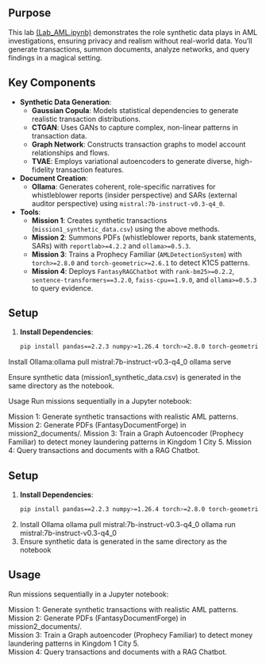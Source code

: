 ## Purpose
This lab [(Lab_AML.ipynb)](https://github.com/ch4444rlie/Fantasy_synthetic_lab/blob/main/Lab_AML.ipynb) demonstrates the role synthetic data plays in AML investigations, ensuring privacy and realism without real-world data. You’ll generate transactions, summon documents, analyze networks, and query findings in a magical setting.

## Key Components
- **Synthetic Data Generation**:
  - **Gaussian Copula**: Models statistical dependencies to generate realistic transaction distributions.
  - **CTGAN**: Uses GANs to capture complex, non-linear patterns in transaction data.
  - **Graph Network**: Constructs transaction graphs to model account relationships and flows.
  - **TVAE**: Employs variational autoencoders to generate diverse, high-fidelity transaction features.
- **Document Creation**:
  - **Ollama**: Generates coherent, role-specific narratives for whistleblower reports (insider perspective) and SARs (external auditor perspective) using `mistral:7b-instruct-v0.3-q4_0`.
- **Tools**:
  - **Mission 1**: Creates synthetic transactions (`mission1_synthetic_data.csv`) using the above methods.
  - **Mission 2**: Summons PDFs (whistleblower reports, bank statements, SARs) with `reportlab>=4.2.2` and `ollama>=0.5.3`.
  - **Mission 3**: Trains a Prophecy Familiar (`AMLDetectionSystem`) with `torch>=2.8.0` and `torch-geometric>=2.6.1` to detect K1C5 patterns.
  - **Mission 4**: Deploys `FantasyRAGChatbot` with `rank-bm25>=0.2.2`, `sentence-transformers==3.2.0`, `faiss-cpu==1.9.0`, and `ollama>=0.5.3` to query evidence.

## Setup
1. **Install Dependencies**:
   ```bash
   pip install pandas==2.2.3 numpy>=1.26.4 torch>=2.8.0 torch-geometric>=2.6.1 networkx>=3.4.2 reportlab>=4.2.2 pdfplumber>=0.11.7 rank-bm25>=0.2.2 sentence-transformers==3.2.0 faiss-cpu==1.9.0 ollama>=0.5.3


Install Ollama:ollama pull mistral:7b-instruct-v0.3-q4_0
ollama serve


Ensure synthetic data (mission1_synthetic_data.csv) is generated in the same directory as the notebook.

Usage
Run missions sequentially in a Jupyter notebook:

Mission 1: Generate synthetic transactions with realistic AML patterns.
Mission 2: Generate PDFs (FantasyDocumentForge) in mission2_documents/.
Mission 3: Train a Graph Autoencoder (Prophecy Familiar) to detect money laundering patterns in Kingdom 1 City 5.
Mission 4: Query transactions and documents with a RAG Chatbot.



 ## Setup
1. **Install Dependencies**:
   ```bash
   pip install pandas==2.2.3 numpy>=1.26.4 torch>=2.8.0 torch-geometric>=2.6.1 networkx>=3.4.2 reportlab>=4.2.2 markovify>=0.9.4 pdfplumber>=0.11.7 rank-bm25>=0.2.2 sentence-transformers==3.2.0 faiss-cpu==1.9.0 ollama>=0.5.3
2. Install Ollama
ollama pull mistral:7b-instruct-v0.3-q4_0
ollama run mistral:7b-instruct-v0.3-q4_0
3. Ensure synthetic data is generated in the same directory as the notebook


## Usage
Run missions sequentially in a Jupyter notebook:

Mission 1: Generate synthetic transactions with realistic AML patterns.<br>
Mission 2: Generate PDFs (FantasyDocumentForge) in mission2_documents/.<br>
Mission 3: Train a Graph autoencoder (Prophecy Familiar) to detect money laundering patterns in Kingdom 1 City 5.<br>
Mission 4: Query transactions and documents with a RAG Chatbot.





